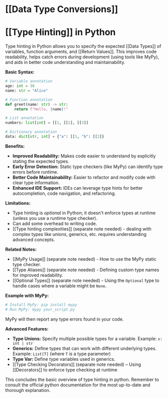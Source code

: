 # [[Data Type Conversions]]
# [[Type Hinting]] in Python

Type hinting in Python allows you to specify the expected [[Data Types]] of variables, function arguments, and [[Return Values]].  This improves code readability, helps catch errors during development (using tools like MyPy), and aids in better code understanding and maintainability.

**Basic Syntax:**

```python
# Variable annotation
age: int = 30
name: str = "Alice"

# Function annotation
def greet(name: str) -> str:
    return f"Hello, {name}!"

# List annotation
numbers: list[int] = [[1, [[2], [[3]]

# Dictionary annotation
data: dict[str, int] = {"a": [[1, "b": [[2]}
```

**Benefits:**

* **Improved Readability:** Makes code easier to understand by explicitly stating the expected types.
* **Early Error Detection:** Static type checkers (like MyPy) can identify type errors before runtime.
* **Better Code Maintainability:** Easier to refactor and modify code with clear type information.
* **Enhanced IDE Support:** IDEs can leverage type hints for better autocompletion, code navigation, and refactoring.


**Limitations:**

* Type hinting is *optional* in Python; it doesn't enforce types at runtime (unless you use a runtime type checker).
*  Can add some overhead to writing code.
*  [[Type hinting complexities]] (separate note needed)  -  dealing with complex types like unions, generics, etc. requires understanding advanced concepts.


**Related Notes:**

* [[MyPy Usage]] (separate note needed) - How to use the MyPy static type checker.
* [[Type Aliases]] (separate note needed) - Defining custom type names for improved readability.
* [[Optional Types]] (separate note needed) - Using the `Optional` type to handle cases where a variable might be `None`.

**Example with MyPy:**

```bash
# Install MyPy: pip install mypy
# Run MyPy: mypy your_script.py
```

MyPy will then report any type errors found in your code.


**Advanced Features:**

* **Type Unions:**  Specify multiple possible types for a variable.  Example: `x: int | str`
* **Generics:**  Define types that can work with different underlying types. Example: `List[T]` (where `T` is a type parameter)
* **Type Var:** Define type variables used in generics.
* [[Type Checking Decorators]] (separate note needed) – Using [[Decorators]] to enforce type checking at runtime

This concludes the basic overview of type hinting in python. Remember to consult the official python documentation for the most up-to-date and thorough explanation.
